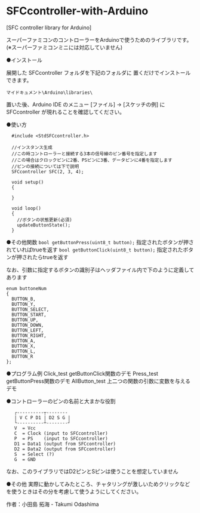 # SFCcontroller-with-Arduino


[SFC controller library for Arduino]

スーパーファミコンのコントローラーをArduinoで使うためのライブラリです。
(※スーパーファミコンミニには対応していません)

●インストール

展開した SFCcontroller フォルダを下記のフォルダに
置くだけでインストールできます。

	マイドキュメント\Arduino\libraries\

置いた後、Arduino IDE のメニュー [ファイル] → [スケッチの例] に
SFCcontroller が現れることを確認してください。

●使い方

```
  #include <StdSFCcontroller.h>

  //インスタンス生成
  //この時コントローラーと接続する3本の信号線のピン番号を指定します
  //この場合はクロックピンに2番、PSピンに3番、データピンに4番を指定します
  //ピンの接続については下で説明
  SFCcontroller SFC(2, 3, 4);

  void setup()
  {

  }

  void loop()
  {
    //ボタンの状態更新(必須)
    updateButtonState();
  }
```

●その他関数
  `bool getButtonPress(uint8_t button);`
    指定されたボタンが押されていればtrueを返す
  `bool getButtonClick(uint8_t button);`
    指定されたボタンが押されたらtrueを返す

  なお、引数に指定するボタンの識別子はヘッダファイル内で下のように定義してあります
  ```
  enum buttoneNum
  {
    BUTTON_B,
    BUTTON_Y,
    BUTTON_SELECT,
    BUTTON_START,
    BUTTON_UP,
    BUTTON_DOWN,
    BUTTON_LEFT,
    BUTTON_RIGHT,
    BUTTON_A,
    BUTTON_X,
    BUTTON_L,
    BUTTON_R
  };
  ```

●プログラム例
  Click_test
    getButtonClick関数のデモ
  Press_test
    getButtonPress関数のデモ
  AllButton_test
    上二つの関数の引数に変数を与えるデモ

●コントローラーのピンの名前と大まかな役割
```
   ┌----------┬--------
   | V C P D1 | D2 S G |
   └----------┴--------┘
   V  = Vcc
   C  = Clock (input to SFCcontroller)
   P  = PS    (input to SFCcontroller)
   D1 = Data1 (output from SFCcontroller)
   D2 = Data2 (output from SFCcontroller)
   S  = Select (?)
   G  = GND
```

   なお、このライブラリではD2ピンとSピンは使うことを想定していません

●その他
  実際に動かしてみたところ、チャタリングが激しいためクリックなどを使うときはその分を考慮して使うようにしてください。

作者：小田島 拓海 - Takumi Odashima

